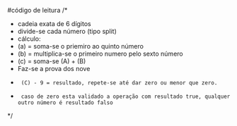 #código de leitura
   /*
   * cadeia exata de 6 dígitos
   * divide-se cada número (tipo split)
   * cálculo:
   *    (a) = soma-se o priemiro ao quinto número
   *    (b) = multiplica-se o primeiro numero pelo sexto número
   *    (c) = soma-se (A) + (B)  
   *    Faz-se a prova dos nove
   *      (C) - 9 = resultado, repete-se até dar zero ou menor que zero.
   *      caso de zero esta validado a operação com resultado true, qualquer outro número é resultado falso
   */